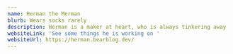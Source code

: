```yaml
---
name: Herman the Merman
blurb: Wears socks rarely
description: Herman is a maker at heart, who is always tinkering away
websiteLink: 'See some things he is working on '
websiteUrl: https://herman.bearblog.dev/
---
```

